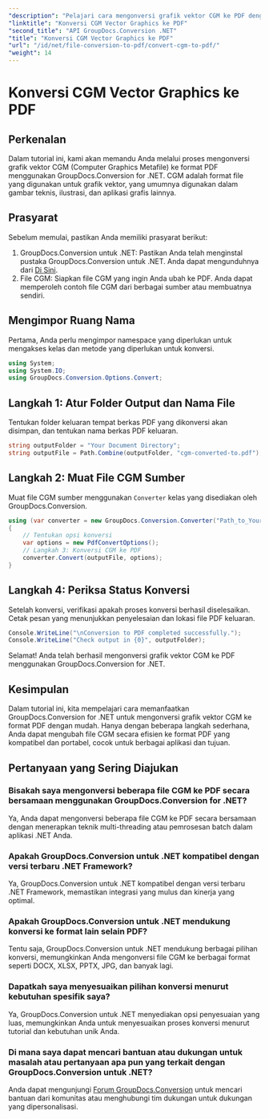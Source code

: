 ```yaml
---
"description": "Pelajari cara mengonversi grafik vektor CGM ke PDF dengan mudah menggunakan GroupDocs.Conversion for .NET. Ikuti tutorial langkah demi langkah kami."
"linktitle": "Konversi CGM Vector Graphics ke PDF"
"second_title": "API GroupDocs.Conversion .NET"
"title": "Konversi CGM Vector Graphics ke PDF"
"url": "/id/net/file-conversion-to-pdf/convert-cgm-to-pdf/"
"weight": 14
---
```


# Konversi CGM Vector Graphics ke PDF

## Perkenalan
Dalam tutorial ini, kami akan memandu Anda melalui proses mengonversi grafik vektor CGM (Computer Graphics Metafile) ke format PDF menggunakan GroupDocs.Conversion for .NET. CGM adalah format file yang digunakan untuk grafik vektor, yang umumnya digunakan dalam gambar teknis, ilustrasi, dan aplikasi grafis lainnya.
## Prasyarat
Sebelum memulai, pastikan Anda memiliki prasyarat berikut:
1. GroupDocs.Conversion untuk .NET: Pastikan Anda telah menginstal pustaka GroupDocs.Conversion untuk .NET. Anda dapat mengunduhnya dari [Di Sini](https://releases.groupdocs.com/conversion/net/).
2. File CGM: Siapkan file CGM yang ingin Anda ubah ke PDF. Anda dapat memperoleh contoh file CGM dari berbagai sumber atau membuatnya sendiri.

## Mengimpor Ruang Nama
Pertama, Anda perlu mengimpor namespace yang diperlukan untuk mengakses kelas dan metode yang diperlukan untuk konversi.
```csharp
using System;
using System.IO;
using GroupDocs.Conversion.Options.Convert;
```
## Langkah 1: Atur Folder Output dan Nama File
Tentukan folder keluaran tempat berkas PDF yang dikonversi akan disimpan, dan tentukan nama berkas PDF keluaran.
```csharp
string outputFolder = "Your Document Directory";
string outputFile = Path.Combine(outputFolder, "cgm-converted-to.pdf");
```
## Langkah 2: Muat File CGM Sumber
Muat file CGM sumber menggunakan `Converter` kelas yang disediakan oleh GroupDocs.Conversion.
```csharp
using (var converter = new GroupDocs.Conversion.Converter("Path_to_Your_CGM_File"))
{
    // Tentukan opsi konversi
    var options = new PdfConvertOptions();
    // Langkah 3: Konversi CGM ke PDF
    converter.Convert(outputFile, options);
}
```
## Langkah 4: Periksa Status Konversi
Setelah konversi, verifikasi apakah proses konversi berhasil diselesaikan. Cetak pesan yang menunjukkan penyelesaian dan lokasi file PDF keluaran.
```csharp
Console.WriteLine("\nConversion to PDF completed successfully.");
Console.WriteLine("Check output in {0}", outputFolder);
```
Selamat! Anda telah berhasil mengonversi grafik vektor CGM ke PDF menggunakan GroupDocs.Conversion for .NET.

## Kesimpulan
Dalam tutorial ini, kita mempelajari cara memanfaatkan GroupDocs.Conversion for .NET untuk mengonversi grafik vektor CGM ke format PDF dengan mudah. Hanya dengan beberapa langkah sederhana, Anda dapat mengubah file CGM secara efisien ke format PDF yang kompatibel dan portabel, cocok untuk berbagai aplikasi dan tujuan.
## Pertanyaan yang Sering Diajukan
### Bisakah saya mengonversi beberapa file CGM ke PDF secara bersamaan menggunakan GroupDocs.Conversion for .NET?
Ya, Anda dapat mengonversi beberapa file CGM ke PDF secara bersamaan dengan menerapkan teknik multi-threading atau pemrosesan batch dalam aplikasi .NET Anda.
### Apakah GroupDocs.Conversion untuk .NET kompatibel dengan versi terbaru .NET Framework?
Ya, GroupDocs.Conversion untuk .NET kompatibel dengan versi terbaru .NET Framework, memastikan integrasi yang mulus dan kinerja yang optimal.
### Apakah GroupDocs.Conversion untuk .NET mendukung konversi ke format lain selain PDF?
Tentu saja, GroupDocs.Conversion untuk .NET mendukung berbagai pilihan konversi, memungkinkan Anda mengonversi file CGM ke berbagai format seperti DOCX, XLSX, PPTX, JPG, dan banyak lagi.
### Dapatkah saya menyesuaikan pilihan konversi menurut kebutuhan spesifik saya?
Ya, GroupDocs.Conversion untuk .NET menyediakan opsi penyesuaian yang luas, memungkinkan Anda untuk menyesuaikan proses konversi menurut tutorial dan kebutuhan unik Anda.
### Di mana saya dapat mencari bantuan atau dukungan untuk masalah atau pertanyaan apa pun yang terkait dengan GroupDocs.Conversion untuk .NET?
Anda dapat mengunjungi [Forum GroupDocs.Conversion](https://forum.groupdocs.com/c/conversion/11) untuk mencari bantuan dari komunitas atau menghubungi tim dukungan untuk dukungan yang dipersonalisasi.